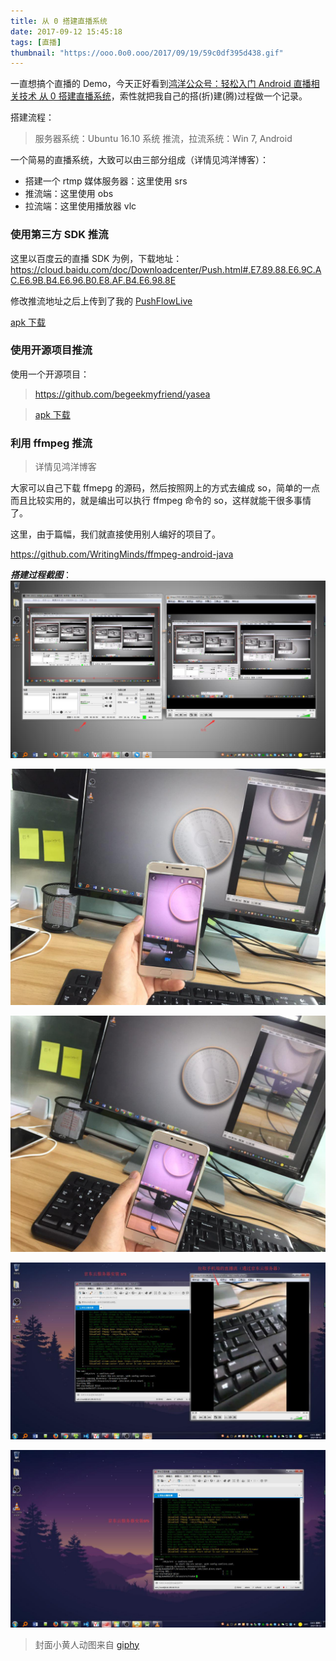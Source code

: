```yaml
---
title: 从 0 搭建直播系统
date: 2017-09-12 15:45:18
tags: [直播]
thumbnail: "https://ooo.0o0.ooo/2017/09/19/59c0df395d438.gif"
---
```


一直想搞个直播的 Demo，今天正好看到[鸿洋公众号：轻松入门 Android 直播相关技术 从 0 搭建直播系统](http://blog.csdn.net/lmj623565791/article/details/77937483)，索性就把我自己的搭(折)建(腾)过程做一个记录。

搭建流程：

> 服务器系统：Ubuntu 16.10 系统
推流，拉流系统：Win 7, Android

一个简易的直播系统，大致可以由三部分组成（详情见鸿洋博客）：

- 搭建一个 rtmp 媒体服务器：这里使用 srs
- 推流端：这里使用 obs
- 拉流端：这里使用播放器 vlc

### 使用第三方 SDK 推流
这里以百度云的直播 SDK 为例，下载地址： 
https://cloud.baidu.com/doc/Downloadcenter/Push.html#.E7.89.88.E6.9C.AC.E6.9B.B4.E6.96.B0.E8.AF.B4.E6.98.8E

修改推流地址之后上传到了我的 [PushFlowLive](https://github.com/yangxiaoge/PushFlowLive)

[apk 下载](https://github.com/yangxiaoge/Zz_Application/raw/master/gif_public/%E4%BB%8E%200%20%E6%90%AD%E5%BB%BA%E7%9B%B4%E6%92%AD%E7%B3%BB%E7%BB%9F/apk/baidu-livecamera-%E6%8E%A8%E6%B5%81.apk)

### 使用开源项目推流

使用一个开源项目：

> https://github.com/begeekmyfriend/yasea

> [apk 下载](https://github.com/yangxiaoge/Zz_Application/raw/master/gif_public/%E4%BB%8E%200%20%E6%90%AD%E5%BB%BA%E7%9B%B4%E6%92%AD%E7%B3%BB%E7%BB%9F/apk/yasea-推流.apk)

### 利用 ffmpeg 推流
> 详情见鸿洋博客

大家可以自己下载 ffmepg 的源码，然后按照网上的方式去编成 so，简单的一点而且比较实用的，就是编出可以执行 ffmpeg 命令的 so，这样就能干很多事情了。

这里，由于篇幅，我们就直接使用别人编好的项目了。

https://github.com/WritingMinds/ffmpeg-android-java

***搭建过程截图***：
![](https://raw.githubusercontent.com/yangxiaoge/Zz_Application/fc9482b0e15cf82aa60e0a7b943e41d22cac09c9/gif_public/%E4%BB%8E%200%20%E6%90%AD%E5%BB%BA%E7%9B%B4%E6%92%AD%E7%B3%BB%E7%BB%9F/photo_2017-09-12_14-43-43.jpg)

![利用手机端推流，电脑端通过 VLC 拉流](https://raw.githubusercontent.com/yangxiaoge/Zz_Application/fc9482b0e15cf82aa60e0a7b943e41d22cac09c9/gif_public/%E4%BB%8E%200%20%E6%90%AD%E5%BB%BA%E7%9B%B4%E6%92%AD%E7%B3%BB%E7%BB%9F/photo_2017-09-12_14-43-51.jpg)

![利用手机端推流，电脑端通过 VLC 拉流](https://raw.githubusercontent.com/yangxiaoge/Zz_Application/fc9482b0e15cf82aa60e0a7b943e41d22cac09c9/gif_public/%E4%BB%8E%200%20%E6%90%AD%E5%BB%BA%E7%9B%B4%E6%92%AD%E7%B3%BB%E7%BB%9F/photo_2017-09-12_14-43-57.jpg)

![利用手机端推流，电脑端通过 VLC 拉流](https://raw.githubusercontent.com/yangxiaoge/Zz_Application/fc9482b0e15cf82aa60e0a7b943e41d22cac09c9/gif_public/%E4%BB%8E%200%20%E6%90%AD%E5%BB%BA%E7%9B%B4%E6%92%AD%E7%B3%BB%E7%BB%9F/photo_2017-09-12_14-44-02.jpg)

![](https://raw.githubusercontent.com/yangxiaoge/Zz_Application/fc9482b0e15cf82aa60e0a7b943e41d22cac09c9/gif_public/%E4%BB%8E%200%20%E6%90%AD%E5%BB%BA%E7%9B%B4%E6%92%AD%E7%B3%BB%E7%BB%9F/photo_2017-09-12_14-44-04.jpg)


> 封面小黄人动图来自 [giphy](https://giphy.com/search/new-follower)
